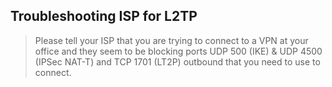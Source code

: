 ## Troubleshooting ISP for L2TP 

> Please tell your ISP that you are trying to connect to a VPN at your office and they seem to be blocking ports UDP 500 (IKE) & UDP 4500 (IPSec NAT-T) and TCP 1701 (LT2P) outbound that you need to use to connect.
> 

